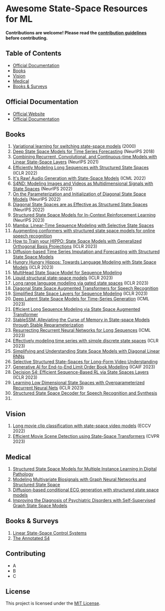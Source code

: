 # Awesome State-Space Resources for ML

**Contributions are welcome! Please read the [contribution guidelines](#contributing) before contributing.**

## Table of Contents

- [Official Documentation](#official-documentation)
- [Books](#books)
- [Vision](#vision)
- [Medical](#medical)
- [Books & Surveys](#books-&-surveys)

## Official Documentation

- [Official Website](https://example.com)
- [Official Documentation](https://example.com/docs)

## Books
1. [Variational learning for switching state-space models](https://www.cs.toronto.edu/~hinton/absps/switch.pdf) (2000)
2. [Deep State Space Models for Time Series Forecasting](https://proceedings.neurips.cc/paper_files/paper/2018/file/5cf68969fb67aa6082363a6d4e6468e2-Paper.pdf) (NeurIPS 2018)
3. [Combining Recurrent, Convolutional, and Continuous-time Models with Linear State-Space Layers](https://arxiv.org/abs/2110.13985) (NeurIPS 2021)
4. [Eﬃciently Modeling Long Sequences with Structured State Spaces](https://arxiv.org/abs/2110.13985) (ICLR 2022)
5. [It's Raw! Audio Generation with State-Space Models](https://arxiv.org/abs/2202.09729) (ICML 2022)
6. [S4ND: Modeling Images and Videos as Multidimensional Signals with State Spaces](https://arxiv.org/abs/2210.06583) (NeurIPS 2022)
7. [On the Parameterization and Initialization of Diagonal State Space Models](https://arxiv.org/abs/2206.11893) (NeurIPS 2022)
8. [Diagonal State Spaces are as Effective as Structured State Spaces](https://arxiv.org/abs/2203.14343) (NeurIPS 2022)
9. [Structured State Space Models for In-Context Reinforcement Learning](https://arxiv.org/pdf/2303.03982.pdf) (NeurIPS 2023)
10. [Mamba: Linear-Time Sequence Modeling with Selective State Spaces](https://arxiv.org/abs/2312.00752)
11. [Augmenting conformers with structured state space models for online speech recognition](https://arxiv.org/abs/2309.08551)
12. [How to Train your HIPPO: State Space Models with Generalized Orthogonal Basis Projections](https://arxiv.org/abs/2206.12037) (ICLR 2023)
13. [Diffusion-based Time Series Imputation and Forecasting with Structured State Space Models](https://arxiv.org/abs/2208.09399)
14. [Hungry Hungry Hippos: Towards Language Modeling with State Space Models](https://arxiv.org/abs/2212.14052) (ICLR 2023)
15. [MultiHead State Space Model for Sequence Modeling](https://arxiv.org/abs/2305.12498)
16. [Liquid structural state-space models](https://arxiv.org/pdf/2209.12951.pdf) (ICLR 2023)
17. [Long range language modeling via gated state spaces](https://arxiv.org/abs/2206.13947) (ICLR 2023)
18. [Diagonal State Space Augmented Transformers for Speech Recognition](https://arxiv.org/abs/2302.14120)
19. [Simplified State Space Layers for Sequence Modeling](https://arxiv.org/abs/2208.04933) (ICLR 2023)
20. [Deep Latent State Space Models for Time-Series Generation](https://arxiv.org/abs/2212.12749) (ICML 2023)
21. [Efficient Long Sequence Modeling via State Space Augmented Transformer](https://arxiv.org/abs/2212.08136)
22. [StableSSM: Alleviating the Curse of Memory in State-space Models through Stable Reparameterization](https://arxiv.org/abs/2311.14495)
23. [Resurrecting Recurrent Neural Networks for Long Sequences](https://arxiv.org/abs/2303.06349) (ICML 2023)
24. [Effectively modeling time series with simple discrete state spaces](https://arxiv.org/abs/2303.09489) (ICLR 2023)
25. [Simplifying and Understanding State Space Models with Diagonal Linear RNNs](https://arxiv.org/pdf/2212.00768.pdf)
26. [Selective Structured State-Spaces for Long-Form Video Understanding](https://arxiv.org/abs/2303.14526)
27. [Generative AI for End-to-End Limit Order Book Modelling](https://arxiv.org/abs/2309.00638) (ICAIF 2023)
28. [Decision S4: Efficient Sequence-Based RL via State Spaces Layers](https://arxiv.org/abs/2306.05167) (ICLR 2023)
29. [Learning Low Dimensional State Spaces with Overparameterized Recurrent Neural Nets](https://arxiv.org/abs/2210.14064) (ICLR 2023)
30. [Structured State Space Decoder for Speech Recognition and Synthesis](https://arxiv.org/abs/2210.17098)
31. 

## Vision
1. [Long movie clip classification with state-space video models](https://arxiv.org/abs/2204.01692) (ECCV 2022)
2. [Efficient Movie Scene Detection using State-Space Transformers](https://arxiv.org/abs/2212.14427) (CVPR 2023)

## Medical
1. [Structured State Space Models for Multiple Instance Learning in Digital Pathology](https://arxiv.org/abs/2306.15789)
2. [Modeling Multivariate Biosignals with Graph Neural Networks and Structured State Space](https://arxiv.org/abs/2211.11176)
3. [Diffusion-based conditional ECG generation with structured state space models](https://arxiv.org/abs/2301.08227)
4. [Improving the Diagnosis of Psychiatric Disorders with Self-Supervised Graph State Space Models](https://arxiv.org/pdf/2206.03331.pdf)

## Books & Surveys
1. [Linear State-Space Control Systems](https://onlinelibrary.wiley.com/doi/book/10.1002/9780470117873)
2. [The Annotated S4](https://srush.github.io/annotated-s4/)

## Contributing

- A
- B
- C

## License

This project is licensed under the [MIT License](LICENSE).
